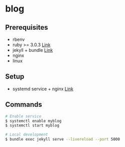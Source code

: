 # blog

## Prerequisites
- rbenv
- ruby >= 3.0.3 [Link](https://dev.to/konyu/installing-the-latest-version-of-ruby-on-raspberry-pi-3ofk)
- jekyll + bundle [Link](https://jekyllrb.com/docs/)
- nginx
- linux

## Setup
- systemd service + nginx [Link](https://distroid.net/set-up-jekyll-with-nginx-on-debian/)

## Commands
```bash
# Enable service
$ systemctl enable myblog
$ systemctl start myblog

# Local development
$ bundle exec jekyll serve --livereload --port 5000
```

